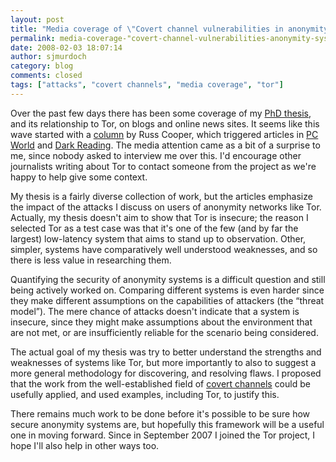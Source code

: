```yaml
---
layout: post
title: "Media coverage of \"Covert channel vulnerabilities in anonymity systems\""
permalink: media-coverage-"covert-channel-vulnerabilities-anonymity-systems"
date: 2008-02-03 18:07:14
author: sjmurdoch
category: blog
comments: closed
tags: ["attacks", "covert channels", "media coverage", "tor"]
---
```


Over the past few days there has been some coverage of my [PhD thesis](http://www.lightbluetouchpaper.org/2007/12/10/covert-channel-vulnerabilities-in-anonymity-systems/), and its relationship to Tor, on blogs and online news sites. It seems like this wave started with a [column](http://mcpmag.com/columns/article.asp?editorialsid=2470) by Russ Cooper, which triggered articles in [PC World](http://www.pcworld.com/article/id,142094-pg,1/article.html) and [Dark Reading](http://www.darkreading.com/document.asp?doc_id=144606&WT.svl=news2_3). The media attention came as a bit of a surprise to me, since nobody asked to interview me over this. I'd encourage other journalists writing about Tor to contact someone from the project as we're happy to help give some context.

My thesis is a fairly diverse collection of work, but the articles emphasize the impact of the attacks I discuss on users of anonymity networks like Tor. Actually, my thesis doesn't aim to show that Tor is insecure; the reason I selected Tor as a test case was that it's one of the few (and by far the largest) low-latency system that aims to stand up to observation. Other, simpler, systems have comparatively well understood weaknesses, and so there is less value in researching them.

Quantifying the security of anonymity systems is a difficult question and still being actively worked on. Comparing different systems is even harder since they make different assumptions on the capabilities of attackers (the “threat model”). The mere chance of attacks doesn't indicate that a system is insecure, since they might make assumptions about the environment that are not met, or are insufficiently reliable for the scenario being considered.

The actual goal of my thesis was try to better understand the strengths and weaknesses of systems like Tor, but more importantly to also to suggest a more general methodology for discovering, and resolving flaws. I proposed that the work from the well-established field of [covert channels](http://en.wikipedia.org/wiki/Covert_channel) could be usefully applied, and used examples, including Tor, to justify this.

There remains much work to be done before it's possible to be sure how secure anonymity systems are, but hopefully this framework will be a useful one in moving forward. Since in September 2007 I joined the Tor project, I hope I'll also help in other ways too.
